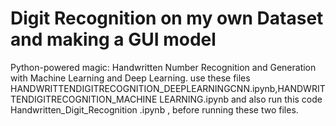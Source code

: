 # Digit Recognition on my own Dataset and making a GUI model

Python-powered magic: Handwritten Number Recognition and Generation with Machine Learning and Deep Learning.
use these files HANDWRITTENDIGITRECOGNITION_DEEPLEARNINGCNN.ipynb,HANDWRITTENDIGITRECOGNITION_MACHINE LEARNING.ipynb and also run this code Handwritten_Digit_Recognition .ipynb , before running these two files.
